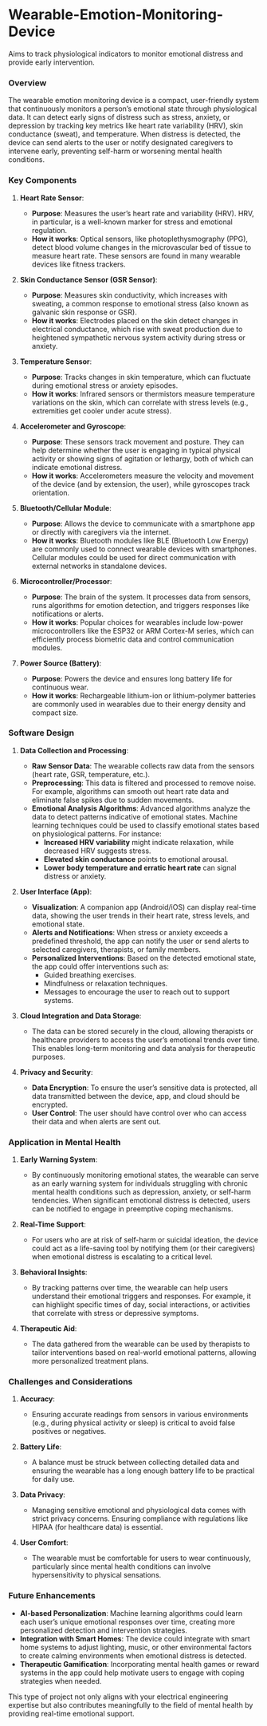 # Wearable-Emotion-Monitoring-Device
Aims to track physiological indicators to monitor emotional distress and provide early intervention.
### **Overview**
The wearable emotion monitoring device is a compact, user-friendly system that continuously monitors a person’s emotional state through physiological data. It can detect early signs of distress such as stress, anxiety, or depression by tracking key metrics like heart rate variability (HRV), skin conductance (sweat), and temperature. When distress is detected, the device can send alerts to the user or notify designated caregivers to intervene early, preventing self-harm or worsening mental health conditions.

### **Key Components**
1. **Heart Rate Sensor**:
   - **Purpose**: Measures the user’s heart rate and variability (HRV). HRV, in particular, is a well-known marker for stress and emotional regulation.
   - **How it works**: Optical sensors, like photoplethysmography (PPG), detect blood volume changes in the microvascular bed of tissue to measure heart rate. These sensors are found in many wearable devices like fitness trackers.

2. **Skin Conductance Sensor (GSR Sensor)**:
   - **Purpose**: Measures skin conductivity, which increases with sweating, a common response to emotional stress (also known as galvanic skin response or GSR).
   - **How it works**: Electrodes placed on the skin detect changes in electrical conductance, which rise with sweat production due to heightened sympathetic nervous system activity during stress or anxiety.

3. **Temperature Sensor**:
   - **Purpose**: Tracks changes in skin temperature, which can fluctuate during emotional stress or anxiety episodes.
   - **How it works**: Infrared sensors or thermistors measure temperature variations on the skin, which can correlate with stress levels (e.g., extremities get cooler under acute stress).

4. **Accelerometer and Gyroscope**:
   - **Purpose**: These sensors track movement and posture. They can help determine whether the user is engaging in typical physical activity or showing signs of agitation or lethargy, both of which can indicate emotional distress.
   - **How it works**: Accelerometers measure the velocity and movement of the device (and by extension, the user), while gyroscopes track orientation.

5. **Bluetooth/Cellular Module**:
   - **Purpose**: Allows the device to communicate with a smartphone app or directly with caregivers via the internet.
   - **How it works**: Bluetooth modules like BLE (Bluetooth Low Energy) are commonly used to connect wearable devices with smartphones. Cellular modules could be used for direct communication with external networks in standalone devices.

6. **Microcontroller/Processor**:
   - **Purpose**: The brain of the system. It processes data from sensors, runs algorithms for emotion detection, and triggers responses like notifications or alerts.
   - **How it works**: Popular choices for wearables include low-power microcontrollers like the ESP32 or ARM Cortex-M series, which can efficiently process biometric data and control communication modules.

7. **Power Source (Battery)**:
   - **Purpose**: Powers the device and ensures long battery life for continuous wear.
   - **How it works**: Rechargeable lithium-ion or lithium-polymer batteries are commonly used in wearables due to their energy density and compact size.

### **Software Design**

1. **Data Collection and Processing**:
   - **Raw Sensor Data**: The wearable collects raw data from the sensors (heart rate, GSR, temperature, etc.).
   - **Preprocessing**: This data is filtered and processed to remove noise. For example, algorithms can smooth out heart rate data and eliminate false spikes due to sudden movements.
   - **Emotional Analysis Algorithms**: Advanced algorithms analyze the data to detect patterns indicative of emotional states. Machine learning techniques could be used to classify emotional states based on physiological patterns. For instance:
     - **Increased HRV variability** might indicate relaxation, while decreased HRV suggests stress.
     - **Elevated skin conductance** points to emotional arousal.
     - **Lower body temperature and erratic heart rate** can signal distress or anxiety.

2. **User Interface (App)**:
   - **Visualization**: A companion app (Android/iOS) can display real-time data, showing the user trends in their heart rate, stress levels, and emotional state.
   - **Alerts and Notifications**: When stress or anxiety exceeds a predefined threshold, the app can notify the user or send alerts to selected caregivers, therapists, or family members.
   - **Personalized Interventions**: Based on the detected emotional state, the app could offer interventions such as:
     - Guided breathing exercises.
     - Mindfulness or relaxation techniques.
     - Messages to encourage the user to reach out to support systems.
   
3. **Cloud Integration and Data Storage**:
   - The data can be stored securely in the cloud, allowing therapists or healthcare providers to access the user’s emotional trends over time. This enables long-term monitoring and data analysis for therapeutic purposes.

4. **Privacy and Security**:
   - **Data Encryption**: To ensure the user’s sensitive data is protected, all data transmitted between the device, app, and cloud should be encrypted.
   - **User Control**: The user should have control over who can access their data and when alerts are sent out.

### **Application in Mental Health**

1. **Early Warning System**:
   - By continuously monitoring emotional states, the wearable can serve as an early warning system for individuals struggling with chronic mental health conditions such as depression, anxiety, or self-harm tendencies. When significant emotional distress is detected, users can be notified to engage in preemptive coping mechanisms.

2. **Real-Time Support**:
   - For users who are at risk of self-harm or suicidal ideation, the device could act as a life-saving tool by notifying them (or their caregivers) when emotional distress is escalating to a critical level.

3. **Behavioral Insights**:
   - By tracking patterns over time, the wearable can help users understand their emotional triggers and responses. For example, it can highlight specific times of day, social interactions, or activities that correlate with stress or depressive symptoms.

4. **Therapeutic Aid**:
   - The data gathered from the wearable can be used by therapists to tailor interventions based on real-world emotional patterns, allowing more personalized treatment plans.

### **Challenges and Considerations**

1. **Accuracy**:
   - Ensuring accurate readings from sensors in various environments (e.g., during physical activity or sleep) is critical to avoid false positives or negatives.

2. **Battery Life**:
   - A balance must be struck between collecting detailed data and ensuring the wearable has a long enough battery life to be practical for daily use.

3. **Data Privacy**:
   - Managing sensitive emotional and physiological data comes with strict privacy concerns. Ensuring compliance with regulations like HIPAA (for healthcare data) is essential.

4. **User Comfort**:
   - The wearable must be comfortable for users to wear continuously, particularly since mental health conditions can involve hypersensitivity to physical sensations.

### **Future Enhancements**
   - **AI-based Personalization**: Machine learning algorithms could learn each user’s unique emotional responses over time, creating more personalized detection and intervention strategies.
   - **Integration with Smart Homes**: The device could integrate with smart home systems to adjust lighting, music, or other environmental factors to create calming environments when emotional distress is detected.
   - **Therapeutic Gamification**: Incorporating mental health games or reward systems in the app could help motivate users to engage with coping strategies when needed.

This type of project not only aligns with your electrical engineering expertise but also contributes meaningfully to the field of mental health by providing real-time emotional support.
